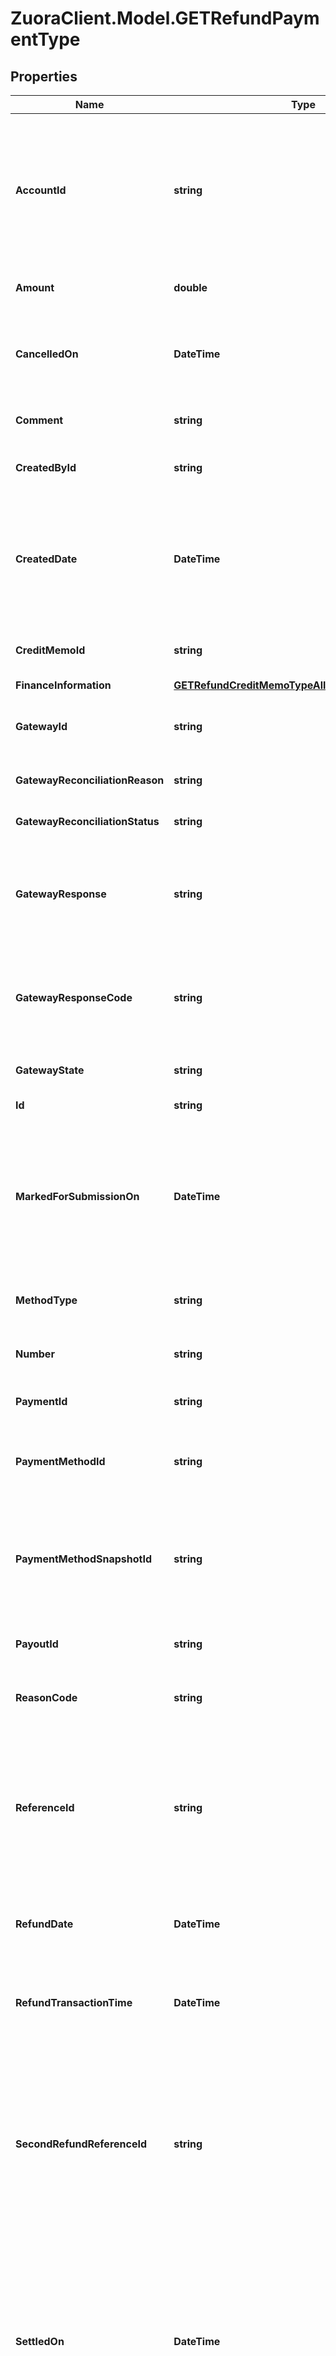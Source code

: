 # ZuoraClient.Model.GETRefundPaymentType

## Properties

Name | Type | Description | Notes
------------ | ------------- | ------------- | -------------
**AccountId** | **string** | The ID of the account associated with this refund. Zuora associates the refund automatically with the account from the associated payment.  | [optional] 
**Amount** | **double** | The total amount of the refund.  | [optional] 
**CancelledOn** | **DateTime** | The date and time when the refund was cancelled, in &#x60;yyyy-mm-dd hh:mm:ss&#x60; format.   | [optional] 
**Comment** | **string** | Comments about the refund.  | [optional] 
**CreatedById** | **string** | The ID of the Zuora user who created the refund.  | [optional] 
**CreatedDate** | **DateTime** | The date and time when the refund was created, in &#x60;yyyy-mm-dd hh:mm:ss&#x60; format. For example, 2017-03-01 15:31:10.   | [optional] 
**CreditMemoId** | **string** | The ID of the credit memo associated with the refund.  | [optional] 
**FinanceInformation** | [**GETRefundCreditMemoTypeAllOfFinanceInformation**](GETRefundCreditMemoTypeAllOfFinanceInformation.md) |  | [optional] 
**GatewayId** | **string** | The ID of the gateway instance that processes the refund.  | [optional] 
**GatewayReconciliationReason** | **string** | The reason of gateway reconciliation.  | [optional] 
**GatewayReconciliationStatus** | **string** | The status of gateway reconciliation.  | [optional] 
**GatewayResponse** | **string** | The message returned from the payment gateway for the refund. This message is gateway-dependent.  | [optional] 
**GatewayResponseCode** | **string** | The code returned from the payment gateway for the refund. This code is gateway-dependent.  | [optional] 
**GatewayState** | **string** | The status of the refund in the gateway.  | [optional] 
**Id** | **string** | The ID of the created refund.  | [optional] 
**MarkedForSubmissionOn** | **DateTime** | The date and time when a refund was marked and waiting for batch submission to the payment process, in &#x60;yyyy-mm-dd hh:mm:ss&#x60; format.  | [optional] 
**MethodType** | **string** | How an external refund was issued to a customer.  | [optional] 
**Number** | **string** | The unique identification number of the refund.  | [optional] 
**PaymentId** | **string** | The ID of the payment that is refunded.  | [optional] 
**PaymentMethodId** | **string** | The unique ID of the payment method that the customer used to make the refund.   | [optional] 
**PaymentMethodSnapshotId** | **string** | The unique ID of the payment method snapshot, which is a copy of the particular payment method used in a transaction.  | [optional] 
**PayoutId** | **string** | The payout ID of the refund from the gateway side.  | [optional] 
**ReasonCode** | **string** | A code identifying the reason for the transaction.   | [optional] 
**ReferenceId** | **string** | The transaction ID returned by the payment gateway for an electronic refund. Use this field to reconcile refunds between your gateway and Zuora Payments.  | [optional] 
**RefundDate** | **DateTime** | The date when the refund takes effect, in &#x60;yyyy-mm-dd&#x60; format.  | [optional] 
**RefundTransactionTime** | **DateTime** | The date and time when the refund was issued, in &#x60;yyyy-mm-dd hh:mm:ss&#x60; format.  | [optional] 
**SecondRefundReferenceId** | **string** | The transaction ID returned by the payment gateway if there is an additional transaction for the refund. Use this field to reconcile payments between your gateway and Zuora Payments.  | [optional] 
**SettledOn** | **DateTime** | The date and time when the refund was settled in the payment processor, in &#x60;yyyy-mm-dd hh:mm:ss&#x60; format. This field is used by the Spectrum gateway only and not applicable to other gateways.  | [optional] 
**SoftDescriptor** | **string** | A payment gateway-specific field that maps to Zuora for the gateways, Orbital, Vantiv and Verifi.  | [optional] 
**SoftDescriptorPhone** | **string** | A payment gateway-specific field that maps to Zuora for the gateways, Orbital, Vantiv and Verifi.  | [optional] 
**Status** | **string** | The status of the refund.  | [optional] 
**SubmittedOn** | **DateTime** | The date and time when the refund was submitted, in &#x60;yyyy-mm-dd hh:mm:ss&#x60; format.  | [optional] 
**Success** | **bool** | Returns &#x60;true&#x60; if the request was processed successfully. | [optional] 
**Type** | **string** | The type of the refund.  | [optional] 
**UpdatedById** | **string** | The ID of the the Zuora user who last updated the refund.  | [optional] 
**UpdatedDate** | **DateTime** | The date and time when the refund was last updated, in &#x60;yyyy-mm-dd hh:mm:ss&#x60; format. For example, 2017-03-02 15:36:10.  | [optional] 
**IntegrationIdNS** | **string** | ID of the corresponding object in NetSuite. Only available if you have installed the [Zuora Connector for NetSuite](https://www.zuora.com/connect/app/?appId&#x3D;265).  | [optional] 
**IntegrationStatusNS** | **string** | Status of the refund&#39;s synchronization with NetSuite. Only available if you have installed the [Zuora Connector for NetSuite](https://www.zuora.com/connect/app/?appId&#x3D;265).  | [optional] 
**OriginNS** | **string** | Origin of the corresponding object in NetSuite. Only available if you have installed the [Zuora Connector for NetSuite](https://www.zuora.com/connect/app/?appId&#x3D;265).  | [optional] 
**SyncDateNS** | **string** | Date when the refund was synchronized with NetSuite. Only available if you have installed the [Zuora Connector for NetSuite](https://www.zuora.com/connect/app/?appId&#x3D;265).  | [optional] 
**SynctoNetSuiteNS** | **string** | Specifies whether the refund should be synchronized with NetSuite. Only available if you have installed the [Zuora Connector for NetSuite](https://www.zuora.com/connect/app/?appId&#x3D;265).  | [optional] 

[[Back to Model list]](../README.md#documentation-for-models) [[Back to API list]](../README.md#documentation-for-api-endpoints) [[Back to README]](../README.md)

